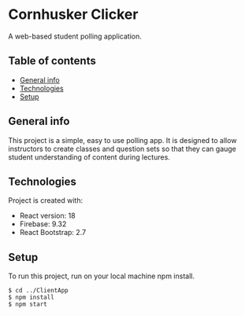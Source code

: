 # Cornhusker Clicker
A web-based student polling application. 

## Table of contents
* [General info](#general-info)
* [Technologies](#technologies)
* [Setup](#setup)

## General info
This project is a simple, easy to use polling app. It is designed to allow instructors
to create classes and question sets so that they can gauge student understanding of content during lectures. 
	
## Technologies
Project is created with:
* React version: 18
* Firebase: 9.32
* React Bootstrap: 2.7
	
## Setup
To run this project, run on your local machine npm install.
```
$ cd ../ClientApp
$ npm install
$ npm start
```

